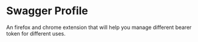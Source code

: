 # Swagger Profile

An firefox and chrome extension that will help you manage different bearer token for different uses.